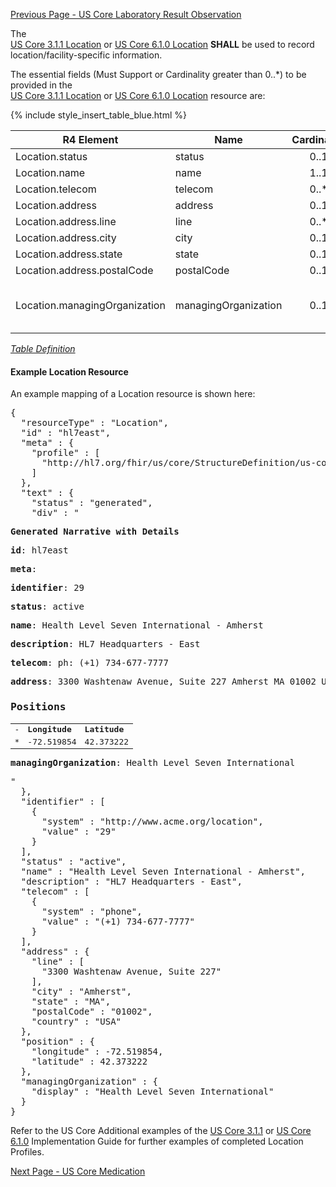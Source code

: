 [Previous Page - US Core Laboratory Result Observation](USCoreLaboratoryResultObservation.html)

The  
[US Core 3.1.1 Location]({{site.data.fhir.ver.uscore3}}/StructureDefinition-us-core-location.html) or
[US Core 6.1.0 Location]({{site.data.fhir.ver.uscore6}}/StructureDefinition-us-core-location.html) 
**SHALL** be used to record location/facility-specific information.

The essential fields (Must Support or Cardinality greater than 0..*) to be provided in the  
[US Core 3.1.1 Location]({{site.data.fhir.ver.uscore3}}/StructureDefinition-us-core-location.html) or
[US Core 6.1.0 Location]({{site.data.fhir.ver.uscore6}}/StructureDefinition-us-core-location.html)
resource are:

{% include style_insert_table_blue.html %}

| R4 Element                     | Name                  | Cardinality | Type                                    |
|--------------------------------|-----------------------|:-----------:|-----------------------------------------|
|  Location.status               |  status               |     0..1    | code                                    |
|  Location.name                 |  name                 |     1..1    | string                                  |
|  Location.telecom              |  telecom              |     0..*    | ContactPoint                            |
|  Location.address              |  address              |     0..1    | Address                                 |
|  Location.address.line         |  line                 |     0..*    | string                                  |
|  Location.address.city         |  city                 |     0..1    | string                                  |
|  Location.address.state        |  state                |     0..1    | string                                  |
|  Location.address.postalCode   |  postalCode           |     0..1    | string                                  |
|  Location.managingOrganization |  managingOrganization |     0..1    | Reference(US Core Organization Profile) |

<i>[Table Definition](index.html#mapping-adjudicated-claims-and-encounter-information-to-clinical-resources)</i>


#### Example Location Resource

An example mapping of a Location resource is shown here:

<pre>
{
  "resourceType" : "Location",
  "id" : "hl7east",
  "meta" : {
    "profile" : [
      "http://hl7.org/fhir/us/core/StructureDefinition/us-core-location"
    ]
  },
  "text" : {
    "status" : "generated",
    "div" : "<div xmlns=\"http://www.w3.org/1999/xhtml\"><p><b>Generated Narrative with Details</b></p><p><b>id</b>: hl7east</p><p><b>meta</b>: </p><p><b>identifier</b>: 29</p><p><b>status</b>: active</p><p><b>name</b>: Health Level Seven International - Amherst</p><p><b>description</b>: HL7 Headquarters - East</p><p><b>telecom</b>: ph: (+1) 734-677-7777</p><p><b>address</b>: 3300 Washtenaw Avenue, Suite 227 Amherst MA 01002 USA </p><h3>Positions</h3><table class=\"grid\"><tr><td>-</td><td><b>Longitude</b></td><td><b>Latitude</b></td></tr><tr><td>*</td><td>-72.519854</td><td>42.373222</td></tr></table><p><b>managingOrganization</b>: Health Level Seven International</p></div>"
  },
  "identifier" : [
    {
      "system" : "http://www.acme.org/location",
      "value" : "29"
    }
  ],
  "status" : "active",
  "name" : "Health Level Seven International - Amherst",
  "description" : "HL7 Headquarters - East",
  "telecom" : [
    {
      "system" : "phone",
      "value" : "(+1) 734-677-7777"
    }
  ],
  "address" : {
    "line" : [
      "3300 Washtenaw Avenue, Suite 227"
    ],
    "city" : "Amherst",
    "state" : "MA",
    "postalCode" : "01002",
    "country" : "USA"
  },
  "position" : {
    "longitude" : -72.519854,
    "latitude" : 42.373222
  },
  "managingOrganization" : {
    "display" : "Health Level Seven International"
  }
}
</pre>

Refer to the US Core Additional examples of the [US Core 3.1.1]({{site.data.fhir.ver.uscore3}}) or
[US Core 6.1.0]({{site.data.fhir.ver.uscore6}}) Implementation Guide for further examples of completed 
Location Profiles.



[Next Page - US Core Medication](USCoreMedication.html)
